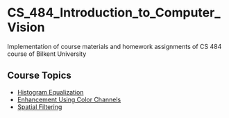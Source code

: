 # CS_484_Introduction_to_Computer_Vision

Implementation of course materials and homework assignments of CS 484 course of Bilkent University

## Course Topics

- [Histogram Equalization](/course_topics/histogram_equalization)
- [Enhancement Using Color Channels](/course_topics/enhancement_using_color_channels)
- [Spatial Filtering](/course_topics/spatial_filtering)
